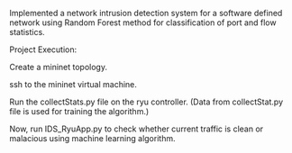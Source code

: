 

Implemented a network intrusion detection system for a software defined network using Random Forest method for classification of port and flow statistics.


Project Execution:


Create a mininet topology.

ssh to the mininet virtual machine.

Run the collectStats.py file on the ryu controller. (Data from collectStat.py file is used for training the algorithm.)

Now, run IDS_RyuApp.py to check whether current traffic is clean or malacious using machine learning algorithm.
